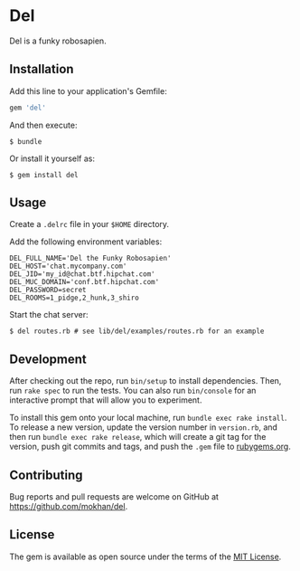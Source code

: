 # Del

Del is a funky robosapien.

## Installation

Add this line to your application's Gemfile:

```ruby
gem 'del'
```

And then execute:

    $ bundle

Or install it yourself as:

    $ gem install del

## Usage

Create a `.delrc` file in your `$HOME` directory.

Add the following environment variables:

```text
DEL_FULL_NAME='Del the Funky Robosapien'
DEL_HOST='chat.mycompany.com'
DEL_JID='my_id@chat.btf.hipchat.com'
DEL_MUC_DOMAIN='conf.btf.hipchat.com'
DEL_PASSWORD=secret
DEL_ROOMS=1_pidge,2_hunk,3_shiro
```

Start the chat server:

    $ del routes.rb # see lib/del/examples/routes.rb for an example

## Development

After checking out the repo, run `bin/setup` to install dependencies. Then, run `rake spec` to run the tests. You can also run `bin/console` for an interactive prompt that will allow you to experiment.

To install this gem onto your local machine, run `bundle exec rake install`. To release a new version, update the version number in `version.rb`, and then run `bundle exec rake release`, which will create a git tag for the version, push git commits and tags, and push the `.gem` file to [rubygems.org](https://rubygems.org).

## Contributing

Bug reports and pull requests are welcome on GitHub at https://github.com/mokhan/del.

## License

The gem is available as open source under the terms of the [MIT License](https://opensource.org/licenses/MIT).
